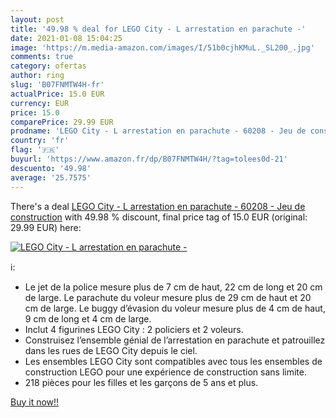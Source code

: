 ```yaml
---
layout: post
title: '49.98 % deal for LEGO City - L arrestation en parachute -'
date: 2021-01-08 15:04:25
image: 'https://m.media-amazon.com/images/I/51b0cjhKMuL._SL200_.jpg'
comments: true
category: ofertas
author: ring
slug: 'B07FNMTW4H-fr'
actualPrice: 15.0 EUR
currency: EUR
price: 15.0
comparePrice: 29.99 EUR
prodname: 'LEGO City - L arrestation en parachute - 60208 - Jeu de construction'
country: 'fr'
flag: '🇫🇷'
buyurl: 'https://www.amazon.fr/dp/B07FNMTW4H/?tag=tolees0d-21'
descuento: '49.98'
average: '25.7575'
---
```


There's a deal [LEGO City - L arrestation en parachute - 60208 - Jeu de construction](https://www.amazon.fr/dp/B07FNMTW4H/?tag=tolees0d-21)  with  49.98 % discount, final price tag of  15.0 EUR (original: 29.99 EUR) here:

[![LEGO City - L arrestation en parachute -](https://m.media-amazon.com/images/I/51b0cjhKMuL._SL200_.jpg)](https://www.amazon.fr/dp/B07FNMTW4H/?tag=tolees0d-21)

ℹ️:

- Le jet de la police mesure plus de 7 cm de haut, 22 cm de long et 20 cm de large. Le parachute du voleur mesure plus de 29 cm de haut et 20 cm de large. Le buggy d’évasion du voleur mesure plus de 4 cm de haut, 9 cm de long et 4 cm de large.
- Inclut 4 figurines LEGO City : 2 policiers et 2 voleurs.
- Construisez l’ensemble génial de l’arrestation en parachute et patrouillez dans les rues de LEGO City depuis le ciel.
- Les ensembles LEGO City sont compatibles avec tous les ensembles de construction LEGO pour une expérience de construction sans limite.
- 218 pièces pour les filles et les garçons de 5 ans et plus.

[Buy it now!!](https://www.amazon.fr/dp/B07FNMTW4H/?tag=tolees0d-21)
